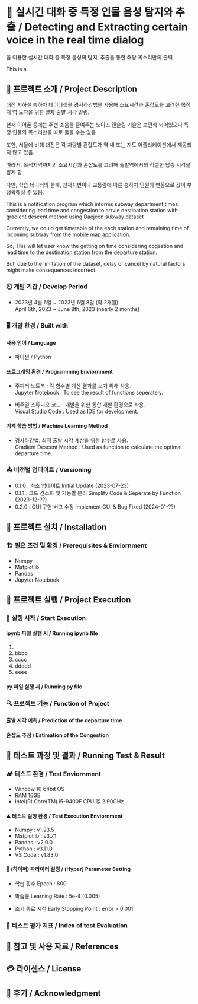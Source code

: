 # 📛 실시긴 대화 중 특정 인물 음성 탐지와 추출 / Detecting and Extracting certain voice in the real time dialog
을 이용한 실시간 대화 중 특정 음성의 탐지, 추출을 통한 해당 목소리만의 출력

This is a 
## 🧾 프로젝트 소개 / Project Description
대전 지하철 승하차 데이터셋을 경사하강법을 사용해 소요시간과 혼잡도을 고려한 목적지 역 도착을 위한 열차 출발 시각 알림.

현재 이어폰 등에는 주변 소음을 줄여주는 노이즈 캔슬링 기술은 보편화 되어있으나 특정 인물의 목소리만을 따로 들을 수는 없음

또한, 서울에 비해 대전은 각 차량별 혼잡도가 역 내 또는 지도 어플리케이션에서 제공되지 않고 있음.

따라서, 목적지역까지의 소요시간과 혼잡도를 고려해 출발역에서의 적절한 탑승 시각을 알게 함

다만, 학습 데이터의 한계, 천재지변이나 교통량에 따른 승하차 인원의 변동으로 값이 부정확해질 수 있음.

This is a notification program which informs subway department times considering lead time and congestion to arrvie destination station with gradient descent method using Daejeon subway dataset

Currently, we could get timetable of the each station and remaining time of incoming subway from the mobile map application.

So, This will let user know the getting on time considering cogestion and lead time to the destination station from the departure station.

But, due to the limitation of the dataset, delay or cancel by natural factors might make consequences incorrect.

### ⏲️ 개발 기간 / Develop Period
+ 2023년 4월 6일 ~ 2023년 6월 8일 (약 2개월)  
April 6th, 2023 ~ June 8th, 2023 (nearly 2 months)

### 🖥️ 개발 환경 / Built with

#### 사용 언어 / Language

+ 파이썬 / Python 

#### 프로그래밍 환경 / Programming Enviornment
+ 주피터 노트북 : 각 함수별 계산 결과를 보기 위해 사용.  
Jupyter Notebook : To see the result of functions seperately.  

+ 비주얼 스튜디오 코드 : 개발을 위한 통합 개발 환경으로 사용.  
Visual Studio Code : Used as IDE for development.
  
#### 기계 학습 방법 / Machine Learning Method
+ 경사하강법: 최적 출발 시각 계산을 위한 함수로 사용.  
Gradient Descent Method : Used as function to calculate the optimal departure time.

### 📤 버전별 업데이트 / Versioning

+ 0.1.0 : 최초 업데이트 Initial Update (2023-07-23)
+ 0.1.1 : 코드 간소화 및 기능별 분리 Simplify Code & Seperate by Function (2023-12-??)
+ 0.2.0 : GUI 구현 버그 수정 Implement GUI & Bug Fixed (2024-01-??)
## 🔌 프로젝트 설치 /  Installation
### 🏗️ 필요 조건 및 환경 / Prerequisites & Enviornment
+ Numpy
+ Matplotlib
+ Pandas
+ Jupyter Notebook  
## 🏁 프로젝트 실행 / Project Execution
### 📣 실행 시작 / Start Execution 
#### ipynb 파일 실행 시 / Running ipynb file
1. 
2. bbbb
3. cccc
4. ddddd
5. eeee
#### py 파일 실행 시 / Running py file
### 🔍 프로젝트 기능 / Function of Project
#### 출발 시각 예측 / Prediction of the departure time

#### 혼잡도 추정 / Estimation of the Congestion

## 📝 테스트 과정 및 결과 / Running Test & Result
### 🏕️ 테스트 환경 / Test Enviornment
+ Window 10 64bit OS
+ RAM 16GB
+ Intel(R) Core(TM) i5-9400F CPU @ 2.90GHz

#### ⛰️ 테스트 실행 환경 / Test Execution Enviornment
+ Numpy : v1.23.5
+ Matplotlib : v3.7.1
+ Pandas : v2.0.0
+ Python : v3.11.0
+ VS Code : v1.83.0

#### 📌 (하이퍼) 파라미터 설정 / (Hyper) Parameter Setting

+ 학습 횟수 Epoch : 800

+ 학습률 Learning Rate : 5e-4 (0.005)

+ 조기 종료 시점 Early Stopping Point : error > 0.001

### 📐 테스트 평가 지표 / Index of test Evaluation 

## 📎 참고 및 사용 자료 / References
## 💳 라이센스 / License
## 🙇 후기 / Acknowledgment
